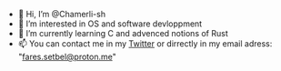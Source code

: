 - 👋 Hi, I’m @Chamerli-sh
- 👀 I’m interested in OS and software devloppment
- 🌱 I’m currently learning C and advenced notions of Rust
- 📫 You can contact me in my [Twitter](https://twitter.com/TheRealChamerli) or dirrectly in my email adress: "fares.setbel@proton.me"

<!---
Chamerli-sh/Chamerli-sh is a ✨ special ✨ repository because its `README.md` (this file) appears on your GitHub profile.
You can click the Preview link to take a look at your changes.
--->
